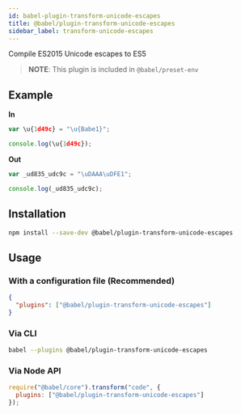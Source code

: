 ```yaml
---
id: babel-plugin-transform-unicode-escapes
title: @babel/plugin-transform-unicode-escapes
sidebar_label: transform-unicode-escapes
---
```


Compile ES2015 Unicode escapes to ES5

> **NOTE**: This plugin is included in `@babel/preset-env`

## Example

**In**

```javascript
var \u{1d49c} = "\u{Babe1}";

console.log(\u{1d49c});
```

**Out**

```javascript
var _ud835_udc9c = "\uDAAA\uDFE1";

console.log(_ud835_udc9c);
```

## Installation

```sh
npm install --save-dev @babel/plugin-transform-unicode-escapes
```

## Usage

### With a configuration file (Recommended)

```json
{
  "plugins": ["@babel/plugin-transform-unicode-escapes"]
}
```

### Via CLI

```sh
babel --plugins @babel/plugin-transform-unicode-escapes
```

### Via Node API

```javascript
require("@babel/core").transform("code", {
  plugins: ["@babel/plugin-transform-unicode-escapes"]
});
```
